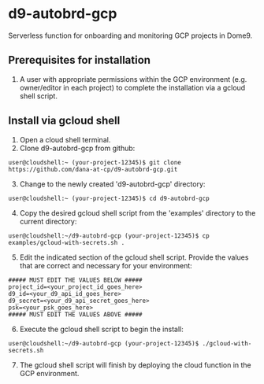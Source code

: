 # d9-autobrd-gcp
Serverless function for onboarding and monitoring GCP projects in Dome9.

## Prerequisites for installation

1. A user with appropriate permissions within the GCP environment (e.g. owner/editor in each project) to complete the installation via a gcloud shell script.

## Install via gcloud shell

1. Open a cloud shell terminal.
2. Clone d9-autobrd-gcp from github:

```
user@cloudshell:~ (your-project-12345)$ git clone https://github.com/dana-at-cp/d9-autobrd-gcp.git
```

3. Change to the newly created 'd9-autobrd-gcp' directory:

```
user@cloudshell:~ (your-project-12345)$ cd d9-autobrd-gcp
```

4. Copy the desired gcloud shell script from the 'examples' directory to the current directory:

```
user@cloudshell:~/d9-autobrd-gcp (your-project-12345)$ cp examples/gcloud-with-secrets.sh .
```

5. Edit the indicated section of the gcloud shell script. Provide the values that are correct and necessary for your environment:

```
##### MUST EDIT THE VALUES BELOW #####
project_id=<your_project_id_goes_here>
d9_id=<your_d9_api_id_goes_here>
d9_secret=<your_d9_api_secret_goes_here>
psk=<your_psk_goes_here>
##### MUST EDIT THE VALUES ABOVE #####
```

6. Execute the gcloud shell script to begin the install:

```
user@cloudshell:~/d9-autobrd-gcp (your-project-12345)$ ./gcloud-with-secrets.sh
```

7. The gcloud shell script will finish by deploying the cloud function in the GCP environment.
